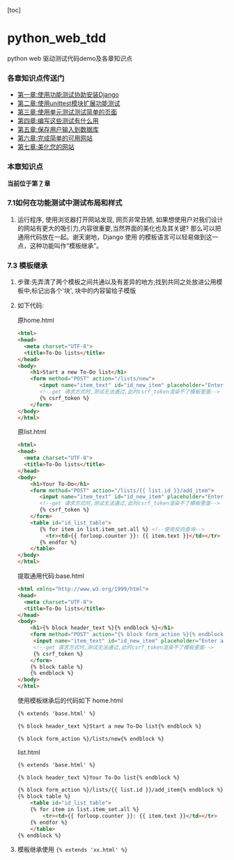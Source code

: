 [toc]
# python_web_tdd

python web 驱动测试代码demo及各章知识点

### 各章知识点传送门
- [第一章:使用功能测试协助安装Django](https://github.com/evilmao/python_web_tdd/tree/v1.0)
- [第二章:使用unittest模块扩展功能测试](https://github.com/evilmao/python_web_tdd/tree/v2.0)
- [第三章:使用单元测试测试简单的页面](https://github.com/evilmao/python_web_tdd/tree/v3.1)
- [第四章:编写这些测试有什么用](https://github.com/evilmao/python_web_tdd/tree/v4.0)
- [第五章:保存用户输入到数据库](https://github.com/evilmao/python_web_tdd/tree/v5.0)
- [第六章:完成简单的可用网站](https://github.com/evilmao/python_web_tdd/tree/v6.0)
- [第七章:美化您的网站](https://github.com/evilmao/python_web_tdd/tree/v7.0)

### 本章知识点
**当前位于第 [7](https://github.com/evilmao/python_web_tdd/tree/v7.0) 章**


### 7.1如何在功能测试中测试布局和样式

1. 运行程序, 使用浏览器打开网站发现, 网页非常丑陋, 如果想使用户对我们设计的网站有更大的吸引力,内容很重要,当然界面的美化也及其关键? 那么可以把通用代码放在一起。谢天谢地，Django 使用 的模板语言可以轻易做到这一点，这种功能叫作“模板继承”。

### 7.3 模板继承
1. 步骤:先弄清了两个模板之间共通以及有差异的地方;找到共同之处放进公用模板中;标记出各个'块', 块中的内容留给子模版
2. 如下代码:

    原home.html
    ```html
    <html>
    <head>
      <meta charset="UTF-8">
      <title>To-Do lists</title>
    </head>
    <body>
        <h1>Start a new To-Do list</h1>
        <form method="POST" action="/lists/new">
           <input name="item_text" id="id_new_item" placeholder="Enter a to-do item" />
           <!--get 请求方式时,测试无法通过,此时csrf_token渲染不了模板里面-->
           {% csrf_token %}
        </form>
    </body>
    </html>
    ```

    原list.html
    ```html
    <html>
    <head>
      <meta charset="UTF-8">
      <title>To-Do lists</title>
    </head>
    <body>
        <h1>Your To-Do</h1>
        <form method="POST" action="/lists/{{ list.id }}/add_item">
           <input name="item_text" id="id_new_item" placeholder="Enter a to-do item" />
           <!--get 请求方式时,测试无法通过,此时csrf_token渲染不了模板里面-->
           {% csrf_token %}
        </form>
        <table id="id_list_table">
           {% for item in list.item_set.all %} <!--使用反向查询-->
             <tr><td>{{ forloop.counter }}: {{ item.text }}</td></tr>
           {% endfor %}
        </table>
    </body>
    </html>
    ```

    提取通用代码:base.html
    ```html
    <html xmlns="http://www.w3.org/1999/html">
    <head>
      <meta charset="UTF-8">
      <title>To-Do lists</title>
    </head>
    <body>
        <h1>{% block header_text %}{% endblock %}</h1>
        <form method="POST" action="{% block form_action %}{% endblock %}">
         <input name="item_text" id="id_new_item" placeholder="Enter a to-do item" />
         <!--get 请求方式时,测试无法通过,此时csrf_token渲染不了模板里面-->
         {% csrf_token %}
        </form>
        {% block table %}
        {% endblock %}
    </body>
    </html>
    ```

    使用模板继承后的代码如下
    home.html
    ```html
    {% extends 'base.html' %}

    {% block header_text %}Start a new To-Do list{% endblock %}

    {% block form_action %}/lists/new{% endblock %}
    ```

    list.html
    ```html
    {% extends 'base.html' %}

    {% block header_text %}Your To-Do list{% endblock %}

    {% block form_action %}/lists/{{ list.id }}/add_item{% endblock %}
    {% block table %}
        <table id="id_list_table">
        {% for item in list.item_set.all %}
            <tr><td>{{ forloop.counter }}: {{ item.text }}</td></tr>
        {% endfor %}
        </table>
    {% endblock %}
    ```
3. 模板继承使用 `{% extends 'xx.html' %}`
